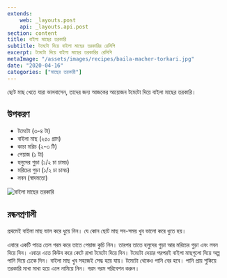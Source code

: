 ```yaml
---
extends:
    web: _layouts.post
    api: _layouts.api.post
section: content
title: বাইলা মাছের তরকারি
subtitle: টমেটো দিয়ে বাইলা মাছের তরকারির রেসিপি
excerpt: টমেটো দিয়ে বাইলা মাছের তরকারির রেসিপি
metaImage: "/assets/images/recipes/baila-macher-torkari.jpg"
date: "2020-04-16"
categories: ["মাছের তরকারী"]
---
```


ছোট মাছ খেতে যারা ভালবাসেন, তাদের জন্য আজকের আয়োজন টমেটো দিয়ে বাইলা মাছের তরকারি।

## উপকরণ

- টমেটো (৩-৪ টা)
- বাইলা মাছ (২৫০ গ্রাম)
- কাচা মরিচ (২-৩ টি)
- পেয়াজ (১ টা)
- হলুদের গুড়া (১/২ চা চামচ)
- মরিচের গুড়া (১/২ চা চামচ)
- লবন (স্বাদমতো)

![বাইলা মাছের তরকারি](/assets/images/recipes/baila-macher-torkari.jpg)

## রন্ধনপ্রণালী

প্রথমেই বাইলা মাছ ভাল করে ধুয়ে নিন। যে কোন ছোট মাছ সব-সময় খুব ভালো করে ধুতে হয়।

এবারে একটি পাত্রে তেল গরম করে তাতে পেয়াজ কুচি নিন। তারপর তাতে হলুদের গুড়া আর মরিচের গুড়া এবং লবন
দিয়ে দিন। এবারে এতে কিউব করে কেটে রাখা টমেটো দিয়ে দিন। টমেটো দেয়ার পরপরই বাইলা মাছগুলো দিয়ে অল্প
পানি দিয়ে ঢেকে দিন। বাইলা মাছ খুব সহজেই সেদ্ধ হয়ে যায়। টমেটো থেকেও পানি বের হবে। পানি প্রায় শুকিয়ে তরকারি
মাখা মাখা হয়ে এলে নামিয়ে নিন। গরম গরম পরিবেশন করুন।
